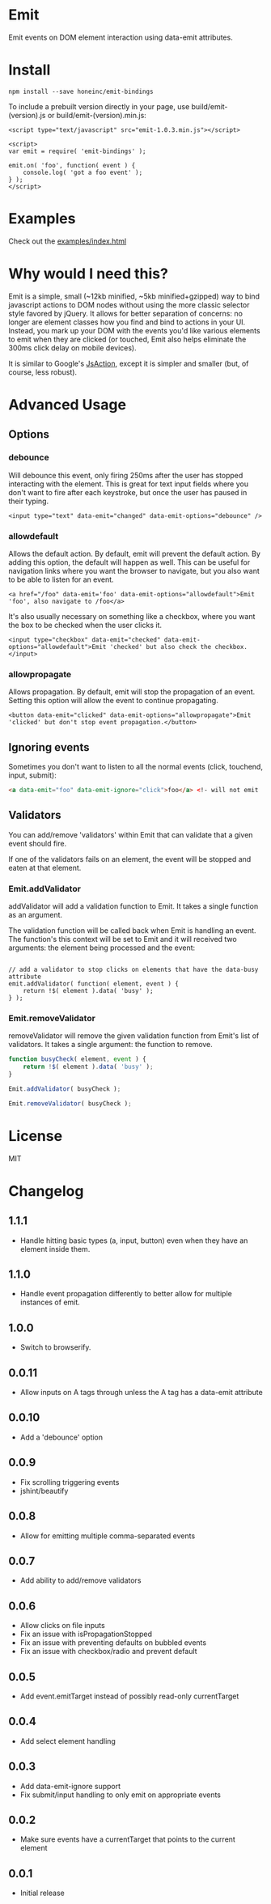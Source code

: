# Emit

Emit events on DOM element interaction using data-emit attributes.

# Install

```
npm install --save honeinc/emit-bindings
```

To include a prebuilt version directly in your page, use build/emit-(version).js or build/emit-(version).min.js:

```
<script type="text/javascript" src="emit-1.0.3.min.js"></script>

<script>
var emit = require( 'emit-bindings' );

emit.on( 'foo', function( event ) {
    console.log( 'got a foo event' );
} );
</script>

```

# Examples

Check out the [examples/index.html](examples/index.html)

# Why would I need this?

Emit is a simple, small (~12kb minified, ~5kb minified+gzipped) way to bind javascript actions to DOM nodes without
using the more classic selector style favored by jQuery. It allows for better separation of concerns: no longer
are element classes how you find and bind to actions in your UI. Instead, you mark up your DOM with the events
you'd like various elements to emit when they are clicked (or touched, Emit also helps eliminate the 300ms click
delay on mobile devices).

It is similar to Google's [JsAction](https://github.com/google/jsaction), except it is simpler and smaller (but, of
course, less robust).

# Advanced Usage

## Options

### debounce

Will debounce this event, only firing 250ms after the user has stopped interacting with the element. This is
great for text input fields where you don't want to fire after each keystroke, but once the user has paused
in their typing.

```
<input type="text" data-emit="changed" data-emit-options="debounce" />
```

### allowdefault

Allows the default action. By default, emit will prevent the default action. By adding this option, the
default will happen as well. This can be useful for navigation links where you want the browser to
navigate, but you also want to be able to listen for an event.

```
<a href="/foo" data-emit='foo' data-emit-options="allowdefault">Emit 'foo', also navigate to /foo</a>
```

It's also usually necessary on something like a checkbox, where you want the box to be checked when
the user clicks it.

```
<input type="checkbox" data-emit="checked" data-emit-options="allowdefault">Emit 'checked' but also check the checkbox.</input>
```

### allowpropagate

Allows propagation. By default, emit will stop the propagation of an event. Setting this option will
allow the event to continue propagating.

```
<button data-emit="clicked" data-emit-options="allowpropagate">Emit 'clicked' but don't stop event propagation.</button>
```

## Ignoring events

Sometimes you don't want to listen to all the normal events (click, touchend, input, submit):

```html
<a data-emit="foo" data-emit-ignore="click">foo</a> <!- will not emit 'foo' when clicked -->
```
## Validators

You can add/remove 'validators' within Emit that can validate that a given event should fire.

If one of the validators fails on an element, the event will be stopped and eaten at that element.

### Emit.addValidator

addValidator will add a validation function to Emit. It takes a single function as an argument.

The validation function will be called back when Emit is handling an event. The function's this
context will be set to Emit and it will received two arguments: the element being processed and
the event:

```javasscript

// add a validator to stop clicks on elements that have the data-busy attribute
emit.addValidator( function( element, event ) {
    return !$( element ).data( 'busy' );
} );

```

### Emit.removeValidator

removeValidator will remove the given validation function from Emit's list of validators. It takes
a single argument: the function to remove.

```javascript
function busyCheck( element, event ) {
    return !$( element ).data( 'busy' );
}

Emit.addValidator( busyCheck );

Emit.removeValidator( busyCheck );
```

# License

MIT

# Changelog
1.1.1
-----
* Handle hitting basic types (a, input, button) even when they have an element inside them.

1.1.0
------
* Handle event propagation differently to better allow for multiple instances of emit.

1.0.0
------
* Switch to browserify.

0.0.11
------
* Allow inputs on A tags through unless the A tag has a data-emit attribute

0.0.10
------
* Add a 'debounce' option

0.0.9
-----
* Fix scrolling triggering events
* jshint/beautify

0.0.8
-----
* Allow for emitting multiple comma-separated events

0.0.7
-----
* Add ability to add/remove validators

0.0.6
-----
* Allow clicks on file inputs
* Fix an issue with isPropagationStopped
* Fix an issue with preventing defaults on bubbled events
* Fix an issue with checkbox/radio and prevent default

0.0.5
-----
* Add event.emitTarget instead of possibly read-only currentTarget

0.0.4
-----
* Add select element handling

0.0.3
-----
* Add data-emit-ignore support
* Fix submit/input handling to only emit on appropriate events

0.0.2
-----
* Make sure events have a currentTarget that points to the current element

0.0.1
-----
* Initial release
